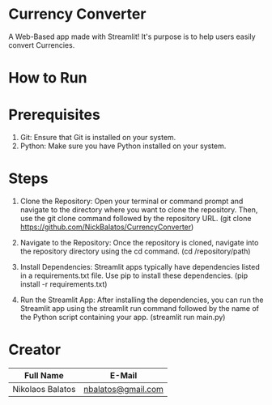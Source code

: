# Currency Converter
A Web-Based app made with Streamlit! It's purpose is to help users easily convert Currencies.

# How to Run
# Prerequisites
1) Git: Ensure that Git is installed on your system. 
2) Python: Make sure you have Python installed on your system.

# Steps
1) Clone the Repository:
Open your terminal or command prompt and navigate to the directory where you want to clone the repository. Then, use the git clone command followed by the repository URL.
(git clone https://github.com/NickBalatos/CurrencyConverter)

2) Navigate to the Repository:
Once the repository is cloned, navigate into the repository directory using the cd command.
(cd /repository/path)

3) Install Dependencies:
Streamlit apps typically have dependencies listed in a requirements.txt file. Use pip to install these dependencies.
(pip install -r requirements.txt)

4) Run the Streamlit App:
After installing the dependencies, you can run the Streamlit app using the streamlit run command followed by the name of the Python script containing your app.
(streamlit run main.py)

# Creator
| Full Name  | E-Mail |
| ------------- | ------------- |
| Nikolaos Balatos  | nbalatos@gmail.com  |
